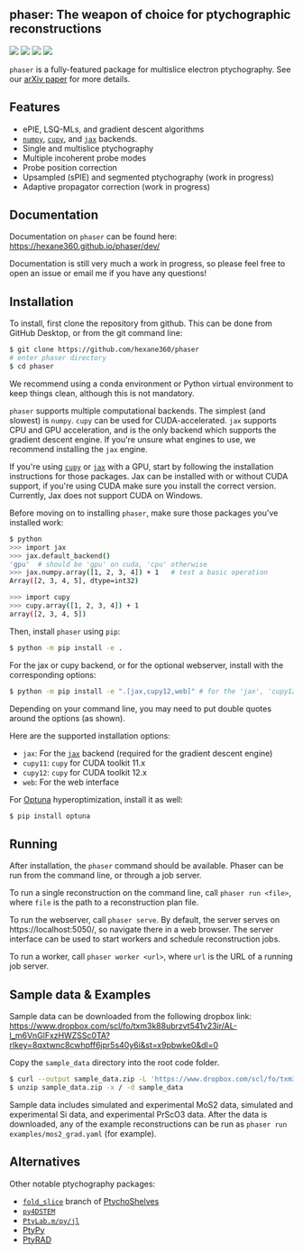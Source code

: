 phaser: The weapon of choice for ptychographic reconstructions
---
[![][ci-badge]][ci-url] [![][commit-badge]][commit-url] [![][docs-dev-badge]][docs-dev-url] [![][binder-badge]][binder-url]


`phaser` is a fully-featured package for multislice electron ptychography.
See our [arXiv paper](https://arxiv.org/abs/2505.14372) for more details.

## Features

- ePIE, LSQ-MLs, and gradient descent algorithms
- [`numpy`][numpy], [`cupy`][cupy], and [`jax`][jax] backends.
- Single and multislice ptychography
- Multiple incoherent probe modes
- Probe position correction
- Upsampled (sPIE) and segmented ptychography (work in progress)
- Adaptive propagator correction (work in progress)

## Documentation

Documentation on `phaser` can be found here: https://hexane360.github.io/phaser/dev/

Documentation is still very much a work in progress, so please feel free to open an issue or email me if you have any questions!

## Installation

To install, first clone the repository from github.
This can be done from GitHub Desktop, or from the git command line:

```sh
$ git clone https://github.com/hexane360/phaser
# enter phaser directory
$ cd phaser
```

We recommend using a conda environment or Python virtual environment to keep things clean, although this is not mandatory.

`phaser` supports multiple computational backends. The simplest (and slowest) is `numpy`. `cupy` can be used for CUDA-accelerated. `jax` supports CPU and GPU acceleration, and is the only backend which supports the gradient descent engine.
If you're unsure what engines to use, we recommend installing the `jax` engine.

If you're using [`cupy`][cupy] or [`jax`][jax] with a GPU, start by following the installation instructions for those packages.
Jax can be installed with or without CUDA support, if you're using CUDA make sure you install the correct version. Currently, Jax does not support CUDA on Windows.

Before moving on to installing `phaser`, make sure those packages you've installed work:
```sh
$ python
>>> import jax
>>> jax.default_backend()
'gpu'  # should be 'gpu' on cuda, 'cpu' otherwise
>>> jax.numpy.array([1, 2, 3, 4]) + 1   # test a basic operation
Array([2, 3, 4, 5], dtype=int32)

>>> import cupy
>>> cupy.array([1, 2, 3, 4]) + 1
array([2, 3, 4, 5])
```

Then, install `phaser` using `pip`:

```sh
$ python -m pip install -e .
```

For the jax or cupy backend, or for the optional webserver, install with the corresponding options:

```sh
$ python -m pip install -e ".[jax,cupy12,web]" # for the 'jax', 'cupy12', and 'web' options
```

Depending on your command line, you may need to put double quotes around the options (as shown).

Here are the supported installation options:

- `jax`: For the [`jax`][jax] backend (required for the gradient descent engine)
- `cupy11`: `cupy` for CUDA toolkit 11.x
- `cupy12`: `cupy` for CUDA toolkit 12.x
- `web`: For the web interface

For [Optuna](https://optuna.org/) hyperoptimization, install it as well:

```sh
$ pip install optuna
```

## Running

After installation, the `phaser` command should be available. Phaser can be run from the command line, or through a job server.

To run a single reconstruction on the command line, call `phaser run <file>`, where `file` is the path to a reconstruction plan file.

To run the webserver, call `phaser serve`. By default, the server serves on https://localhost:5050/, so navigate there in a web browser. The server interface can be used to start workers and schedule reconstruction jobs.

To run a worker, call `phaser worker <url>`, where `url` is the URL of a running job server.

## Sample data & Examples

Sample data can be downloaded from the following dropbox link: https://www.dropbox.com/scl/fo/txm3k88ubrzvt541v23ir/AL-l_m6VnGlFxzHWZSSc0TA?rlkey=8qxtwnc8cwhpff6jpr5s40y6i&st=x9pbwke0&dl=0

Copy the `sample_data` directory into the root code folder.

```sh
$ curl --output sample_data.zip -L 'https://www.dropbox.com/scl/fo/txm3k88ubrzvt541v23ir/AL-l_m6VnGlFxzHWZSSc0TA?rlkey=8qxtwnc8cwhpff6jpr5s40y6i&st=x9pbwke0&dl=1'
$ unzip sample_data.zip -x / -d sample_data
```

Sample data includes simulated and experimental MoS2 data, simulated and experimental Si data, and experimental PrScO3 data.
After the data is downloaded, any of the example reconstructions can be run as `phaser run examples/mos2_grad.yaml` (for example).

## Alternatives

Other notable ptychography packages:

 - [`fold_slice`](https://github.com/yijiang1/fold_slice) branch of [PtychoShelves](https://www.psi.ch/en/sls/csaxs/software#coming-soon-ptychoshelves-a-versatile-high-level-framework-for-high-performance-analysis-of)
 - [`py4DSTEM`](https://github.com/py4dstem/py4DSTEM)
 - [`PtyLab.m/py/jl`](https://opg.optica.org/oe/fulltext.cfm?uri=oe-31-9-13763&id=529026)
 - [PtyPy](https://ptycho.github.io/ptypy/)
 - [PtyRAD](https://github.com/chiahao3/ptyrad)

[numpy]: https://numpy.org/
[cupy]: https://cupy.dev/
[jax]: https://docs.jax.dev/en/latest/

[ci-badge]: https://github.com/hexane360/phaser/workflows/Tests/badge.svg
[ci-url]: https://github.com/hexane360/phaser/actions/workflows/ci.yaml
[docs-dev-badge]: https://img.shields.io/badge/docs-dev-blue
[docs-dev-url]: https://hexane360.github.io/phaser/dev/
[commit-badge]: https://img.shields.io/github/last-commit/hexane360/phaser
[commit-url]: https://github.com/hexane360/phaser/commits
[binder-badge]: https://mybinder.org/badge_logo.svg
[binder-url]: https://mybinder.org/v2/gh/hexane360/phaser/HEAD
